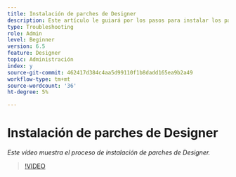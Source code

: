 ```yaml
---
title: Instalación de parches de Designer
description: Este artículo le guiará por los pasos para instalar los parches de AEM Forms Designer
type: Troubleshooting
role: Admin
level: Beginner
version: 6.5
feature: Designer
topic: Administración
index: y
source-git-commit: 462417d384c4aa5d99110f1b8dadd165ea9b2a49
workflow-type: tm+mt
source-wordcount: '36'
ht-degree: 5%

---
```



# Instalación de parches de Designer

*Este vídeo muestra el proceso de instalación de parches de Designer.*

>[!VIDEO](https://video.tv.adobe.com/v/335504?quality=9&learn=on)

